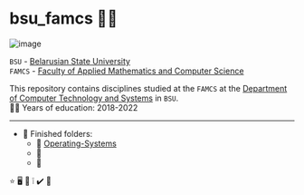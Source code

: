 #  bsu_famcs  :technologist: 

![image](https://user-images.githubusercontent.com/60915234/192141338-8ad79e8b-51d5-48cc-a46c-32854e5f1c04.png)

`BSU` - [Belarusian State University](https://bsu.by/en/)\
`FAMCS` - [Faculty of Applied Mathematics and Computer Science](https://fpmi.bsu.by/en/main.aspx)


This repository contains disciplines studied at the `FAMCS` at the [Department of Computer Technology and Systems](https://bsu.by/en/structure/faculties/kafedry/kafedra-kompyuternykh-tekhnologiy-i-sistem-d) in `BSU`. \
:man_student: Years of education: 2018-2022  

***
+ :file_folder: Finished folders:  
  - :round_pushpin: [Operating-Systems](/Operating-Systems)  
  - :round_pushpin:   
  - :round_pushpin:   


:star:
:desktop_computer:
:bookmark_tabs:
:grey_exclamation:
:heavy_check_mark:
:small_blue_diamond:

